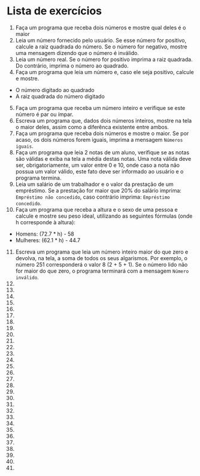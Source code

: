 # Lista de exercícios
01. Faça um programa que receba dois números e mostre qual deles é o maior
02. Leia um número fornecido pelo usuário. Se esse número for positivo, calcule a raiz quadrada do número. Se o número for negativo, mostre uma mensagem dizendo que o número é inválido.
03. Leia um número real. Se o número for positivo imprima a raiz quadrada. Do contrário, imprima o número ao quadrado.
04. Faça um programa que leia um número e, caso ele seja positivo, calcule e mostre.
  - O número digitado ao quadrado
  - A raiz quadrada do número digitado
05. Faça um programa que receba um número inteiro e verifique se este número é par ou ímpar.
06. Escreva um programa que, dados dois números inteiros, mostre na tela o maior deles, assim como a diferênca existente entre ambos.
07. Faça um programa que receba dois números e mostre o maior. Se por acaso, os dois números forem iguais, imprima a mensagem `Números iguais`.
08. Faça um programa que leia 2 notas de um aluno, verifique se as notas são válidas e exiba na tela a média destas notas. Uma nota válida deve ser, obrigatoriamente, um valor entre 0 e 10, onde caso a nota não possua um valor válido, este fato deve ser informado ao usuário e o programa termina.
09. Leia um salário de um trabalhador e o valor da prestação de um empréstimo. Se a prestação for maior que 20% do salário imprima: `Empréstimo não concedido`, caso contrário imprima: `Empréstimo concedido`.
10. Faça um programa que receba a altura e o sexo de uma pessoa e calcule e mostre seu peso ideal, utilizando as seguintes fórmulas (onde h corresponde à altura):
  - Homens: (72.7 * h) - 58
  - Mulheres: (62.1 * h) - 44.7
11. Escreva um programa que leia um número inteiro maior do que zero e devolva, na tela, a soma de todos os seus algarismos. Por exemplo, o número 251 corresponderá o valor 8 (2 + 5 + 1). Se o número lido não for maior do que zero, o programa terminará com a mensagem `Número inválido`.
12.
13.
14.
15.
16.
17.
18.
19.
20.
21.
22.
23.
24.
25.
26.
27.
28.
29.
30.
31.
32.
33.
34.
35.
36.
37.
38.
39.
40.
41.